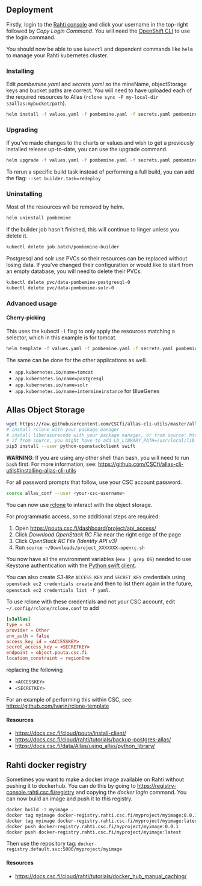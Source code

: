## Deployment

Firstly, login to the [Rahti console](https://rahti.csc.fi:8443) and click your username in the top-right followed by *Copy Login Command*. You will need the [OpenShift CLI](https://github.com/openshift/origin/releases) to use the login command.

You should now be able to use `kubectl` and dependent commands like `helm` to manage your Rahti kubernetes cluster.

### Installing

Edit *pombemine.yaml* and *secrets.yaml* so the mineName, objectStorage keys and bucket paths are correct. You will need to have uploaded each of the required resources to Allas (`rclone sync -P my-local-dir s3allas:mybucket/path`).

```bash
helm install -f values.yaml -f pombemine.yaml -f secrets.yaml pombemine ../helm-operator/helm-charts/intermineinstance
```

### Upgrading

If you've made changes to the charts or values and wish to get a previously installed release up-to-date, you can use the upgrade command.

```bash
helm upgrade -f values.yaml -f pombemine.yaml -f secrets.yaml pombemine ../helm-operator/helm-charts/intermineinstance
```

To rerun a specific build task instead of performing a full build, you can add the flag: `--set builder.task=redeploy`

### Uninstalling

Most of the resources will be removed by helm.

```bash
helm uninstall pombemine
```

If the builder job hasn't finished, this will continue to linger unless you delete it.

```bash
kubectl delete job.batch/pombemine-builder
```

Postgresql and solr use PVCs so their resources can be replaced without losing data. If you've changed their configuration or would like to start from an empty database, you will need to delete their PVCs.

```bash
kubectl delete pvc/data-pombemine-postgresql-0
kubectl delete pvc/data-pombemine-solr-0
```

### Advanced usage

#### Cherry-picking

This uses the kubectl `-l` flag to only apply the resources matching a selector, which in this example is for tomcat.

```bash
helm template -f values.yaml -f pombemine.yaml -f secrets.yaml pombemine ../helm-operator/helm-charts/intermineinstance | kubectl apply -f - -l app.kubernetes.io/name=tomcat
```

The same can be done for the other applications as well.

- `app.kubernetes.io/name=tomcat`
- `app.kubernetes.io/name=postgresql`
- `app.kubernetes.io/name=solr`
- `app.kubernetes.io/name=intermineinstance` for BlueGenes

## Allas Object Storage

```bash
wget https://raw.githubusercontent.com/CSCfi/allas-cli-utils/master/allas_conf
# install rclone with your package manager
# install liberasurecode with your package manager, or from source: https://github.com/openstack/liberasurecode
# if from source, you might have to add LD_LIBRARY_PATH=/usr/local/lib to the below command.
pip3 install --user python-openstackclient swift
```

**WARNING**: If you are using any other shell than bash, you will need to run `bash` first. For more information, see: https://github.com/CSCfi/allas-cli-utils#installing-allas-cli-utils

For all password prompts that follow, use your CSC account password.

```bash
source allas_conf --user <your-csc-username>
```

You can now use [rclone](https://docs.csc.fi/data/Allas/using_allas/rclone/) to interact with the object storage.

For programmatic access, some additional steps are required:

1. Open https://pouta.csc.fi/dashboard/project/api_access/
1. Click *Download OpenStack RC File* near the right edge of the page
1. Click *OpenStack RC File (Identity API v3)*
1. Run `source ~/Downloads/project_XXXXXXX-openrc.sh`

You now have all the environment variables (`env | grep OS`) needed to use Keystone authentication with the [Python swift client](https://docs.openstack.org/python-swiftclient/newton/client-api.html).

You can also create *S3-like* `ACCESS_KEY` and `SECRET_KEY` credentials using `openstack ec2 credentials create` and then to list them again in the future, `openstack ec2 credentials list -f yaml`.

To use rclone with these credentials and not your CSC account, edit `~/.config/rclone/rclone.conf` to add

```rc
[s3allas]
type = s3
provider = Other
env_auth = false
access_key_id = <ACCESSKEY>
secret_access_key = <SECRETKEY>
endpoint = object.pouta.csc.fi
location_constraint = regionOne
```

replacing the following

- `<ACCESSKEY>`
- `<SECRETKEY>`

For an example of performing this within CSC, see: https://github.com/lvarin/rclone-template

#### Resources
- https://docs.csc.fi/cloud/pouta/install-client/
- https://docs.csc.fi/cloud/rahti/tutorials/backup-postgres-allas/
- https://docs.csc.fi/data/Allas/using_allas/python_library/

## Rahti docker registry

Sometimes you want to make a docker image available on Rahti without pushing it to dockerhub. You can do this by going to https://registry-console.rahti.csc.fi/registry and copying the *docker login* command. You can now build an image and push it to this registry.

```bash
docker build -t myimage .
docker tag myimage docker-registry.rahti.csc.fi/myproject/myimage:0.0.1
docker tag myimage docker-registry.rahti.csc.fi/myproject/myimage:latest
docker push docker-registry.rahti.csc.fi/myproject/myimage:0.0.1
docker push docker-registry.rahti.csc.fi/myproject/myimage:latest
```

Then use the repository tag: `docker-registry.default.svc:5000/myproject/myimage`


#### Resources
- https://docs.csc.fi/cloud/rahti/tutorials/docker_hub_manual_caching/
